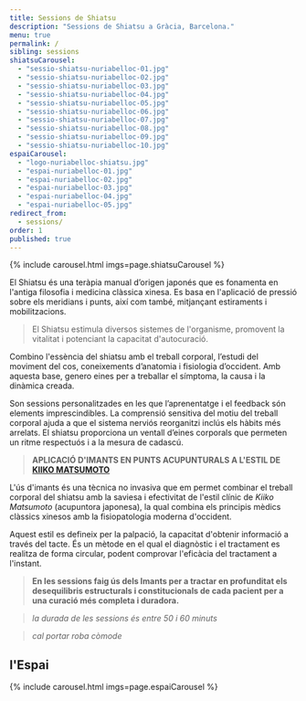 ```yaml
---
title: Sessions de Shiatsu
description: "Sessions de Shiatsu a Gràcia, Barcelona."
menu: true
permalink: /
sibling: sessions
shiatsuCarousel: 
  - "sessio-shiatsu-nuriabelloc-01.jpg"
  - "sessio-shiatsu-nuriabelloc-02.jpg"
  - "sessio-shiatsu-nuriabelloc-03.jpg"
  - "sessio-shiatsu-nuriabelloc-04.jpg"
  - "sessio-shiatsu-nuriabelloc-05.jpg"
  - "sessio-shiatsu-nuriabelloc-06.jpg"
  - "sessio-shiatsu-nuriabelloc-07.jpg"
  - "sessio-shiatsu-nuriabelloc-08.jpg"
  - "sessio-shiatsu-nuriabelloc-09.jpg"
  - "sessio-shiatsu-nuriabelloc-10.jpg"
espaiCarousel: 
  - "logo-nuriabelloc-shiatsu.jpg"
  - "espai-nuriabelloc-01.jpg"
  - "espai-nuriabelloc-02.jpg"
  - "espai-nuriabelloc-03.jpg"
  - "espai-nuriabelloc-04.jpg"
  - "espai-nuriabelloc-05.jpg"
redirect_from: 
  - sessions/
order: 1
published: true
---
```



{% include carousel.html imgs=page.shiatsuCarousel %}

El Shiatsu és una teràpia manual d’origen japonés que es fonamenta en l'antiga filosofia i medicina clàssica xinesa. Es basa en l'aplicació de pressió sobre els meridians i punts, així com també, mitjançant estiraments i mobilitzacions.

> El Shiatsu estimula diversos sistemes de l'organisme, promovent la vitalitat i potenciant la capacitat d'autocuració.

Combino l'essència del shiatsu amb el treball corporal, l’estudi del moviment del cos, coneixements d’anatomia i fisiologia d’occident. Amb aquesta base, genero eines per a treballar el símptoma, la causa i la dinàmica creada.

Son sessions personalitzades en les que l’aprenentatge i el feedback són elements imprescindibles. La comprensió sensitiva del motiu del treball corporal ajuda a que el sistema nerviós reorganitzi inclús els hàbits més arrelats. El shiatsu proporciona un ventall d’eines corporals que permeten un ritme respectuós i a la mesura de cadascú.

> **APLICACIÓ D'IMANTS EN PUNTS ACUPUNTURALS A L'ESTIL DE [KIIKO MATSUMOTO](http://www.kiikomatsumoto.com/)**

L'ús d'imants és una tècnica no invasiva que em permet combinar el treball corporal del shiatsu amb la saviesa i efectivitat de l'estil clínic de _Kiiko Matsumoto_ (acupuntora japonesa), la qual combina els principis mèdics clàssics xinesos amb la fisiopatologia moderna d'occident.

Aquest estil es defineix per la palpació, la capacitat d'obtenir informació a través del tacte. És un mètode en el qual el diagnòstic i el tractament es realitza de forma circular, podent comprovar l'eficàcia del tractament a l'instant.

> **En les sessions faig ús dels Imants per a tractar en profunditat els desequilibris estructurals i constitucionals de cada pacient per a una curació més completa i duradora.**

> _la durada de les sessions és entre 50 i 60 minuts_

> _cal portar roba còmode_

## l'Espai

{% include carousel.html imgs=page.espaiCarousel %}
